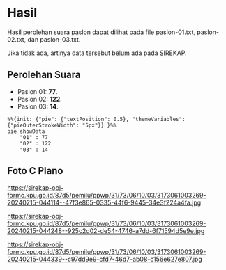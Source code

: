 # Hasil

Hasil perolehan suara paslon dapat dilihat pada file paslon-01.txt, paslon-02.txt, dan paslon-03.txt.

Jika tidak ada, artinya data tersebut belum ada pada SIREKAP.

## Perolehan Suara

 * Paslon 01: **77**.
 * Paslon 02: **122**.
 * Paslon 03: **14**.

```mermaid
%%{init: {"pie": {"textPosition": 0.5}, "themeVariables": {"pieOuterStrokeWidth": "5px"}} }%%
pie showData
    "01" : 77
    "02" : 122
    "03" : 14
```
## Foto C Plano

https://sirekap-obj-formc.kpu.go.id/87d5/pemilu/ppwp/31/73/06/10/03/3173061003269-20240215-044114--47f3e865-0335-44f6-9445-34e3f224a4fa.jpg

https://sirekap-obj-formc.kpu.go.id/87d5/pemilu/ppwp/31/73/06/10/03/3173061003269-20240215-044248--925c2d02-de54-4746-a7dd-6f71594d5e9e.jpg

https://sirekap-obj-formc.kpu.go.id/87d5/pemilu/ppwp/31/73/06/10/03/3173061003269-20240215-044339--c97dd9e9-cfd7-46d7-ab08-c156e627e807.jpg
